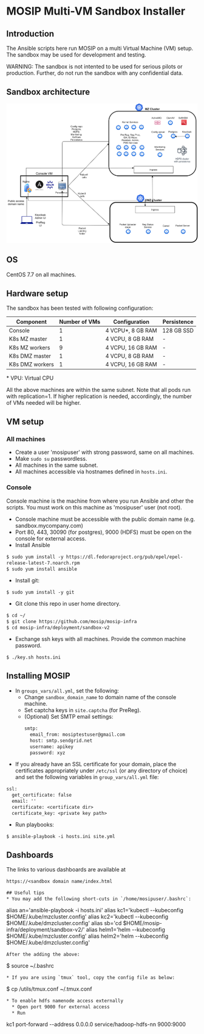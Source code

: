 # MOSIP Multi-VM Sandbox Installer

## Introduction

The Ansible scripts here run MOSIP on a multi Virtual Machine (VM) setup.  The sandbox may be used for development and testing.

WARNING: The sandbox is not intented to be used for serious pilots or production.  Further, do not run the sandbox with any confidential data.  

## Sandbox architecture
![](https://github.com/mosip/mosip-infra/blob/master/deployment/sandbox-v2/docs/sandbox_architecture.png)

## OS
CentOS 7.7 on all machines.

## Hardware setup 

The sandbox has been tested with following configuration:

| Component| Number of VMs| Configuration| Persistence |
|---|---|---|---|
|Console| 1 | 4 VCPU*, 8 GB RAM | 128 GB SSD |
|K8s MZ master | 1 | 4 VCPU, 8 GB RAM | - |
|K8s MZ workers | 9 | 4 VCPU, 16 GB RAM | - |
|K8s DMZ master | 1 | 4 VCPU, 8 GB RAM | - |
|K8s DMZ workers | 1 | 4 VCPU, 16 GB RAM | - |

\* VPU:  Virtual CPU

All the above machines are within the same subnet. Note that all pods run with replication=1.  If higher replication is needed, accordingly, the number of VMs needed will be higher.

## VM setup
### All machines
* Create a user 'mosipuser' with strong password, same on all machines.
* Make `sudo su` passwordless.
* All machines in the same subnet.
* All machines accessible via hostnames defined in `hosts.ini`.  

### Console 
Console machine is the machine from where you run Ansible and other the scripts.  You must work on this machine as 'mosipuser' user (not root).   
* Console machine must be accessible with the public domain name (e.g. sandbox.mycompany.com)
* Port 80, 443, 30090 (for postgres), 9000 (HDFS) must be open on the console for external access.
* Install Ansible
```
$ sudo yum install -y https://dl.fedoraproject.org/pub/epel/epel-release-latest-7.noarch.rpm
$ sudo yum install ansible
```
* Install git:
```
$ sudo yum install -y git
```
* Git clone this repo in user home directory.
```
$ cd ~/
$ git clone https://github.com/mosip/mosip-infra
$ cd mosip-infra/deployment/sandbox-v2
```
* Exchange ssh keys with all machines. Provide the common machine password.
```
$ ./key.sh hosts.ini
``` 

##  Installing MOSIP 
* In `groups_vars/all.yml`, set the following: 
  * Change `sandbox_domain_name`  to domain name of the console machine.
  * Set captcha keys in `site.captcha` (for PreReg).
  * (Optional) Set SMTP email settings:
    ```
    smtp:
      email_from: mosiptestuser@gmail.com
      host: smtp.sendgrid.net
      username: apikey
      password: xyz
    ```
* If you already have an SSL certificate for your domain, place the certificates appropriately under `/etc/ssl` (or any directory of choice) and set the following variables in `group_vars/all.yml` file:
```
ssl:
  get_certificate: false
  email: ''
  certificate: <certificate dir>
  certificate_key: <private key path> 
```

* Run playbooks:
```
$ ansible-playbook -i hosts.ini site.yml
```
## Dashboards
The links to various dashboards are available at 
```
https://<sandbox domain name/index.html
```

```
## Useful tips
* You may add the following short-cuts in `/home/mosipuser/.bashrc`:
```
alias an='ansible-playbook -i hosts.ini'
alias kc1='kubectl --kubeconfig $HOME/.kube/mzcluster.config'
alias kc2='kubectl --kubeconfig $HOME/.kube/dmzcluster.config'
alias sb='cd $HOME/mosip-infra/deployment/sandbox-v2/'
alias helm1='helm --kubeconfig $HOME/.kube/mzcluster.config'
alias helm2='helm --kubeconfig $HOME/.kube/dmzcluster.config'
```
After the adding the above:
```
$ source  ~/.bashrc
```
* If you are using `tmux` tool, copy the config file as below:
```
$ cp /utils/tmux.conf ~/.tmux.conf
```
* To enable hdfs namenode access externally
  * Open port 9000 for external access
  * Run
```
kc1 port-forward --address 0.0.0.0 service/hadoop-hdfs-nn 9000:9000
```
